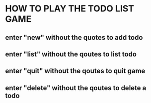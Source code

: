 # HOW TO PLAY THE TODO LIST GAME

## enter "new" without the quotes to add todo
## enter "list" without the qoutes to list todo
## enter "quit" without the qoutes to quit game
## enter "delete" without the qoutes to delete a todo